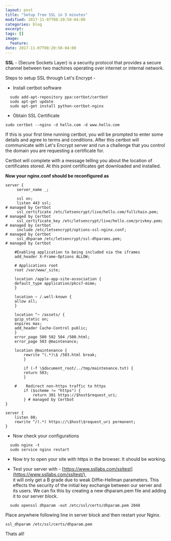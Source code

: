 ```yaml
---
layout: post
title: "Setup free SSL in 5 minutes"
modified: 2017-11-07T08:20:50-04:00
categories: blog
excerpt:
tags: []
image:
  feature:
date: 2017-11-07T08:20:50-04:00
---
```


**SSL** - (Secure Sockets Layer) is a security protocol that provides a secure channel between two machines operating 
over internet or internal network.

Steps to setup SSL through Let's Encrypt - 

* Install certbot software

```
  sudo add-apt-repository ppa:certbot/certbot
  sudo apt-get update
  sudo apt-get install python-certbot-nginx
```

* Obtain SSL Certificate

```
sudo certbot --nginx -d hello.com -d www.hello.com
```

If this is your first time running certbot, you will be prompted to enter some details and agree to terms and 
conditions. After this certbot will communicate with Let's Encrypt server and run a challenge that you control the 
domain you are requesting a certificate for.

Certbot will complete with a message telling you about the location of certificates stored. At this point 
certificates get downloaded and installed.

**Now your nginx.conf should be reconfigured as**

```
server {
     server_name _;

     ssl on;
     listen 443 ssl;                                                        # managed by Certbot
     ssl_certificate /etc/letsencrypt/live/hello.com/fullchain.pem;   # managed by Certbot
     ssl_certificate_key /etc/letsencrypt/live/hello.com/privkey.pem; # managed by Certbot
     include /etc/letsencrypt/options-ssl-nginx.conf;                       # managed by Certbot
     ssl_dhparam /etc/letsencrypt/ssl-dhparams.pem;                         # managed by Certbot

    #Enabling application to being included via the iframes
    add_header X-Frame-Options ALLOW;

    # Applications root
    root /var/www/_site;

    location /apple-app-site-association {
    default_type application/pkcs7-mime;
    }

    location ~ /.well-known {
    allow all;
    }

    location ^~ /assets/ {
    gzip_static on;
    expires max;
    add_header Cache-Control public;
    }
    error_page 500 502 504 /500.html;
    error_page 503 @maintenance;
    
    location @maintenance {
        rewrite ^(.*)\$ /503.html break;
        }
    
        if (-f \$document_root/../tmp/maintenance.txt) {
        return 503;
        }
    
    #    Redirect non-https traffic to https
        if ($scheme != "https") {
            return 301 https://$host$request_uri;
        } # managed by Certbot
}
    
server {
    listen 80;
    rewrite ^/(.*) https://\$host\$request_uri permanent;
}    
```

* Now check your configurations

```
  sudo nginx -t
  sudo service nginx restart
```

* Now try to open your site with https in the browser. It should be working.

* Test your server with - [https://www.ssllabs.com/ssltest](https://www.ssllabs.com/ssltest/),  
it will only get a B grade due to weak Diffie-Hellman parameters. This effects the security of the initial key 
exchange between our server and its users. We can fix this by creating a new dhparam.pem file and adding it to 
our server block.

```
  sudo openssl dhparam -out /etc/ssl/certs/dhparam.pem 2048
```

Place anywhere following line in server block and then restart your Nginx.

``` 
ssl_dhparam /etc/ssl/certs/dhparam.pem
``` 


Thats all! 
